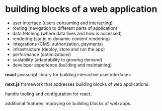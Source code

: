 # building blocks of a web application

- user interface (users consuming and interacting)
- routing (navigation to different parts of application)
- data fetching (where data lives and how is accessed)
- rendering (static or dynamic content rendering)
- integrations (CMS, authorization, payments)
- infrastructure (deploy, store and  run the app)
- performance (optimizations)
- scalability (adaptability to growing demand)
- developer experience (building and maintaining)

**react** javascript library for building interactive user interfaces

**next.js** framework that addresses building blocks of web applications.

handle tooling and configuration for react.

additional features improving on building blocks of web apps.




